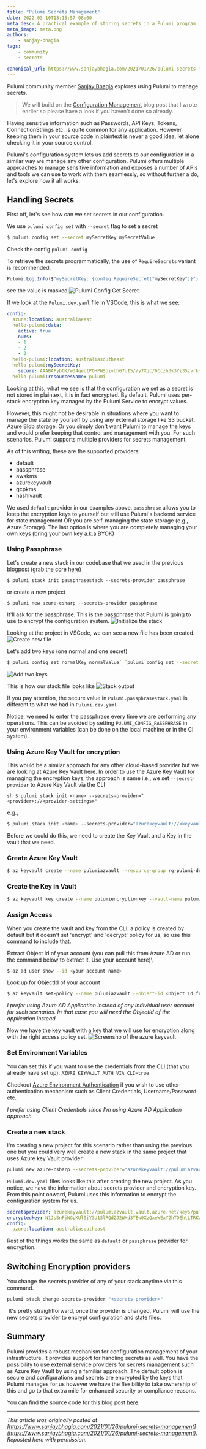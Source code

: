 ```yaml
---
title: "Pulumi Secrets Management"
date: 2022-03-10T13:15:57-08:00
meta_desc: A practical example of storing secrets in a Pulumi program
meta_image: meta.png
authors:
    - sanjay-bhagia
tags:
    - community
    - secrets

canonical_url: https://www.sanjaybhagia.com/2021/01/26/pulumi-secrets-management
---
```


Pulumi community member [Sanjay Bhagia](https://www.sanjaybhagia.com/) explores using Pulumi to manage secrets.

<!--more-->

> We will build on the [Configuration Management](https://www.sanjaybhagia.com/pulumi-configuration-management) blog post that I wrote earlier so please have a look if you haven't done so already.

Having sensitive information such as Passwords, API Keys, Tokens, ConnectionStrings etc. is quite common for any application. However keeping them in your source code in plaintext is never a good idea, let alone checking it in your source control.

Pulumi's configuration system lets us add secrets to our configuration in a similar way we manage any other configuration. Pulumi offers multiple approaches to manage sensitive information and exposes a number of APIs and tools we can use to work with them seamlessly, so without further a do, let's explore how it all works.

## Handling Secrets

First off, let's see how can we set secrets in our configuration.

We use `pulumi config set` with `--secret` flag to set a secret

```sh
$ pulumi config set --secret mySecretKey mySecretValue
```

Check the config `pulumi config`

To retrieve the secrets programmatically, the use of `RequireSecrets` variant is recommended.

```csharp
Pulumi.Log.Info($"mySecretKey: {config.RequireSecret("mySecretKey")}");

```

see the value is masked
![Pulumi Config Get Secret](./images/pulumi-config-get-secret.jpg)

If we look at the `Pulumi.dev.yaml` file in VSCode, this is what we see:

```yaml
config:
  azure:location: australiaeast
  hello-pulumi:data:
    active: true
    nums:
    - 1
    - 2
    - 3
  hello-pulumi:location: australiasoutheast
  hello-pulumi:mySecretKey:
    secure: AAABAFybCK/w34qectPQHPWSoivUhG7uI5//y7Xqc/6Cczh3k3Yi35zvrk+U
  hello-pulumi:resourcesName: pulumi

```

Looking at this, what we see is that the configuration we set as a secret is not stored in plaintext, it is in fact encrypted. By default, Pulumi uses per-stack encryption key managed by the Pulumi Service to encrypt values.

However, this might not be desirable in situations where you want to manage the state by yourself by using any external storage like S3 bucket, Azure Blob storage. Or you simply don't want Pulumi to manage the keys and would prefer keeping that control and management with you. For such scenarios, Pulumi supports multiple providers for secrets management.

As of this writing, these are the supported providers:

- default
- passphrase
- awskms
- azurekeyvault
- gcpkms
- hashivault

We used `default` provider in our examples above. `passphrase` allows you to keep the encryption keys to yourself but still use Pulumi's backend service for state management OR you are self-managing the state storage (e.g., Azure Storage). The last option is where you are completely managing your own keys (bring your own key a.k.a BYOK)

### Using Passphrase

Let's create a new stack in our codebase that we used in the previous blogpost (grab the core [here](https://github.com/sanjaybhagia/pulumi-examples/tree/d035014aa852ff2d68a8958d5036037a5cf50ae4/hello-pulumi))

```shell
$ pulumi stack init passphrasestack --secrets-provider passphrase
```

or create a new project 
```shell
$ pulumi new azure-csharp --secrets-provider passphrase
```

It'll ask for the passphrase. This is the passphrase that Pulumi is going to use to encrypt the configuration system.
![Initialize the stack](./images/pulumi-stack-init-passphrase-1.jpg)

Looking at the project in VSCode, we can see a new file has been created.
![Create new file](./images/pulumi-stack-init-passphrase-2.jpg)

Let's add two keys (one normal and one secret) 
```sh
$ pulumi config set normalKey normalValue` `pulumi config set --secret secretKey secretValue
```
![Add two keys](./images/pulumi-stack-init-passphrase-3.jpg)

This is how our stack file looks like ![Stack output](./images/pulumi-stack-init-passphrase-4.jpg)

If you pay attention, the secure value in `Pulumi.passphrasestack.yaml` is different to what we had in `Pulumi.dev.yaml`

Notice, we need to enter the passphrase every time we are performing any operations. This can be avoided by setting `PULUMI_CONFIG_PASSPHRASE` in your environment variables (can be done on the local machine or in the CI system).

### Using Azure Key Vault for encryption

This would be a similar approach for any other cloud-based provider but we are looking at Azure Key Vault here. In order to use the Azure Key Vault for managing the encryption keys, the approach is same i.e., we set `--secret-provider` to Azure Key Vault via the CLI

`sh
$ pulumi stack init <name> --secrets-provider="<provider>://<provider-settings>"`

e.g.,

```sh
$ pulumi stack init <name> --secrets-provider="azurekeyvault://<keyvaultname>.vault.azure.net/keys/<key name>"
```

Before we could do this, we need to create the Key Vault and a Key in the vault that we need.

### Create Azure Key Vault

```sh
$ az keyvault create --name pulumiazvault --resource-group rg-pulumi-dev --location australiasoutheast
```

### Create the Key in Vault

```sh
$ az keyvault key create --name pulumiencryptionkey --vault-name pulumiazvault
```

### Assign Access

When you create the vault and key from the CLI, a policy is created by default but it doesn't set 'encrypt' and 'decrypt' policy for us, so use this command to include that.

Extract Object Id of your account (you can pull this from Azure AD or run the command below to extract it. Use your account here)\

```sh
$ az ad user show --id <your account name>
```

Look up for ObjectId of your account

```sh
$ az keyvault set-policy --name pulumiazvault --object-id <Object Id from above> --key-permissions encrypt decrypt get create delete list update import backup restore recover
```

*I prefer using Azure AD Application instead of any individual user account for such scenarios. In that case you will need the ObjectId of the application instead.*

Now we have the key vault with a key that we will use for encryption along with the right access policy set. ![Screensho of the azure keyvault](./images/az-keyvault-with-key.jpg)

### Set Environment Variables

You can set this if you want to use the credentials from the CLI (that you already have set up). `AZURE_KEYVAULT_AUTH_VIA_CLI=true`

Checkout [Azure Environment Authentication](https://docs.microsoft.com/en-us/azure/developer/go/azure-sdk-authorization#use-environment-based-authentication) if you wish to use other authentication mechanism such as Client Credentials, Username/Password etc.

*I prefer using Client Credentials since I'm using Azure AD Application approach.*

### Create a new stack

I'm creating a new project for this scenario rather than using the previous one but you could very well create a new stack in the same project that uses Azure key Vault provider.

```sh
pulumi new azure-csharp --secrets-provider="azurekeyvault://pulumiazvault.vault.azure.net/keys/pulumiencryptionkey"
```

`Pulumi.dev.yaml` files looks like this after creating the new project. As you notice, we have the information about secrets provider and encryption key. From this point onward, Pulumi uses this information to encrypt the configuration system for us.

```yaml
secretsprovider: azurekeyvault://pulumiazvault.vault.azure.net/keys/pulumiencryptionkey
encryptedkey: N1JsSnFjWGpKUl9jY3U1SlRQd2J2WXd3TEw0XzQxeWExY2hTOEhtLTRKWkd3cTViblg3OWF4VHFTcDY4amo4RDc4RUxyT3poNC0tUEVSM0ppbUxfcUdiN1dOWm9Cb0VrNU5TODF6dUlMVEg3c2VVc1ItTVZfRjFBQWpmdGNiX29xYU1BdTN2d0NlMmtWUWFUWUc0NjNJMnh4eUNybzdJMzlXZHdXMVRpODh4TnZfdDM1R2pfdS1rS3VlQlh5cDI4OXZmMkxXaFFuNzNBckJaRU9vcnl5WmJPeUVXMHpJSzlIOEZXOG5WTnl6akFXYmxWYkkyYVB6c3BsUWpDOGw5OFRJNXFyV0JBSjAybHVkTE9UMGF6MllqSW4xbm9GVW1pODRsbVJZbEh6OThPLUdBemlhcWp4V1dKaE5vN0NDeEFZdFM2cXk3emozSDI0UHlGQllESTdR
config:
  azure:location: australiasoutheast

```

Rest of the things works the same as `default` or `passphrase` provider for encryption.

## Switching Encryption providers

You change the secrets provider of any of your stack anytime via this command.

```sh
pulumi stack change-secrets-provider "<secrets-provider>"
```
 It's pretty straightforward, once the provider is changed, Pulumi will use the new secrets provider to encrypt configuration and state files.

## Summary

Pulumi provides a robust mechanism for configuration management of your infrastructure. It provides support for handling secrets as well. You have the possibility to use external service providers for secrets management such as Azure Key Vault by using a familiar approach. The default option is secure and configurations and secrets are encrypted by the keys that Pulumi manages for us however we have the flexibility to take ownership of this and go to that extra mile for enhanced security or compliance reasons.

You can find the source code for this blog post [here](https://github.com/sanjaybhagia/pulumi-examples/tree/950d6b4889999be548a21cccb9945ad5f9cd20a0/pulumi-azvault).

***
*This article was originally posted at [https://www.sanjaybhagia.com/2021/01/26/pulumi-secrets-management](https://www.sanjaybhagia.com/2021/01/26/pulumi-secrets-management). Reposted here with permission.*
